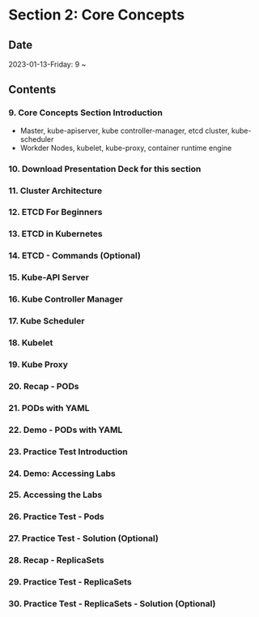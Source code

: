 # Section 2: Core Concepts

## Date

2023-01-13-Friday: 9 ~

## Contents

### 9. Core Concepts Section Introduction

- Master, kube-apiserver, kube controller-manager, etcd cluster, kube-scheduler
- Workder Nodes, kubelet, kube-proxy, container runtime engine

### 10. Download Presentation Deck for this section



### 11. Cluster Architecture

### 12. ETCD For Beginners

### 13. ETCD in Kubernetes

### 14. ETCD - Commands (Optional)

### 15. Kube-API Server

### 16. Kube Controller Manager

### 17. Kube Scheduler

### 18. Kubelet

### 19. Kube Proxy

### 20. Recap - PODs

### 21. PODs with YAML

### 22. Demo - PODs with YAML

### 23. Practice Test Introduction

### 24. Demo: Accessing Labs

### 25. Accessing the Labs

### 26. Practice Test - Pods

### 27. Practice Test - Solution (Optional)

### 28. Recap - ReplicaSets

### 29. Practice Test - ReplicaSets

### 30. Practice Test - ReplicaSets - Solution (Optional)
